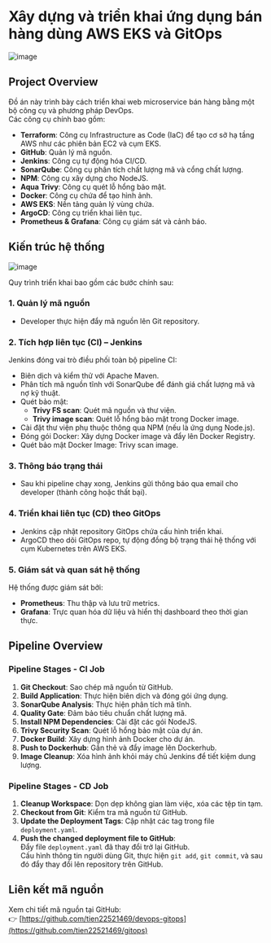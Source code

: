 # Xây dựng và triển khai ứng dụng bán hàng dùng AWS EKS và GitOps

![image](https://github.com/user-attachments/assets/9505b39c-d576-41f1-874e-a7a2a07ac60d)


## Project Overview

Đồ án này trình bày cách triển khai web microservice bán hàng bằng một bộ công cụ và phương pháp DevOps.  
Các công cụ chính bao gồm:

- **Terraform**: Công cụ Infrastructure as Code (IaC) để tạo cơ sở hạ tầng AWS như các phiên bản EC2 và cụm EKS.
- **GitHub**: Quản lý mã nguồn.
- **Jenkins**: Công cụ tự động hóa CI/CD.
- **SonarQube**: Công cụ phân tích chất lượng mã và cổng chất lượng.
- **NPM**: Công cụ xây dựng cho NodeJS.
- **Aqua Trivy**: Công cụ quét lỗ hổng bảo mật.
- **Docker**: Công cụ chứa để tạo hình ảnh.
- **AWS EKS**: Nền tảng quản lý vùng chứa.
- **ArgoCD**: Công cụ triển khai liên tục.
- **Prometheus & Grafana**: Công cụ giám sát và cảnh báo.

## Kiến trúc hệ thống

![image](https://github.com/user-attachments/assets/c60e7664-8bd5-41d5-90ee-98687faf695f)


Quy trình triển khai bao gồm các bước chính sau:

### 1. Quản lý mã nguồn

- Developer thực hiện đẩy mã nguồn lên Git repository.

### 2. Tích hợp liên tục (CI) – Jenkins

Jenkins đóng vai trò điều phối toàn bộ pipeline CI:

- Biên dịch và kiểm thử với Apache Maven.
- Phân tích mã nguồn tĩnh với SonarQube để đánh giá chất lượng mã và nợ kỹ thuật.
- Quét bảo mật:
  - **Trivy FS scan**: Quét mã nguồn và thư viện.
  - **Trivy image scan**: Quét lỗ hổng bảo mật trong Docker image.
- Cài đặt thư viện phụ thuộc thông qua NPM (nếu là ứng dụng Node.js).
- Đóng gói Docker: Xây dựng Docker image và đẩy lên Docker Registry.
- Quét bảo mật Docker Image: Trivy scan image.

### 3. Thông báo trạng thái

- Sau khi pipeline chạy xong, Jenkins gửi thông báo qua email cho developer (thành công hoặc thất bại).

### 4. Triển khai liên tục (CD) theo GitOps

- Jenkins cập nhật repository GitOps chứa cấu hình triển khai.
- ArgoCD theo dõi GitOps repo, tự động đồng bộ trạng thái hệ thống với cụm Kubernetes trên AWS EKS.

### 5. Giám sát và quan sát hệ thống

Hệ thống được giám sát bởi:

- **Prometheus**: Thu thập và lưu trữ metrics.
- **Grafana**: Trực quan hóa dữ liệu và hiển thị dashboard theo thời gian thực.

## Pipeline Overview

### Pipeline Stages - CI Job

1. **Git Checkout**: Sao chép mã nguồn từ GitHub.
2. **Build Application**: Thực hiện biên dịch và đóng gói ứng dụng.
3. **SonarQube Analysis**: Thực hiện phân tích mã tĩnh.
4. **Quality Gate**: Đảm bảo tiêu chuẩn chất lượng mã.
5. **Install NPM Dependencies**: Cài đặt các gói NodeJS.
6. **Trivy Security Scan**: Quét lỗ hổng bảo mật của dự án.
7. **Docker Build**: Xây dựng hình ảnh Docker cho dự án.
8. **Push to Dockerhub**: Gắn thẻ và đẩy image lên Dockerhub.
9. **Image Cleanup**: Xóa hình ảnh khỏi máy chủ Jenkins để tiết kiệm dung lượng.

### Pipeline Stages - CD Job

1. **Cleanup Workspace**: Dọn dẹp không gian làm việc, xóa các tệp tin tạm.
2. **Checkout from Git**: Kiểm tra mã nguồn từ GitHub.
3. **Update the Deployment Tags**: Cập nhật các tag trong file `deployment.yaml`.
4. **Push the changed deployment file to GitHub**:  
   Đẩy file `deployment.yaml` đã thay đổi trở lại GitHub.  
   Cấu hình thông tin người dùng Git, thực hiện `git add`, `git commit`, và sau đó đẩy thay đổi lên repository trên GitHub.

## Liên kết mã nguồn

Xem chi tiết mã nguồn tại GitHub:  
👉 [https://github.com/tien22521469/devops-gitops](https://github.com/tien22521469/gitops)
